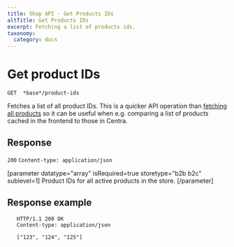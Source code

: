 ```yaml
---
title: Shop API - Get Products IDs
altTitle: Get Products IDs
excerpt: Fetching a list of products ids.
taxonomy:
  category: docs
---
```

# Get product IDs

```text
GET  *base*/product-ids
```

Fetches a list of all product IDs. This is a quicker API operation than [fetching all products](get-products) so it can be useful when e.g. comparing a list of products cached in the frontend to those in Centra.

## Response
`200` `Content-type: application/json`

[parameter datatype="array" isRequired=true storetype="b2b b2c" sublevel=1]
Product IDs for all active products in the store.
[/parameter]

## Response example

```http
   HTTP/1.1 200 OK
   Content-type: application/json

   ["123", "124", "125"]
```